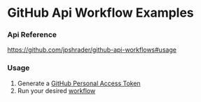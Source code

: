 # GitHub Api Workflow Examples

### Api Reference

https://github.com/jpshrader/github-api-workflows#usage

### Usage

1. Generate a [GitHub Personal Access Token](https://github.com/jpshrader/github-api-workflows#authentication)
2. Run your desired [workflow]()
